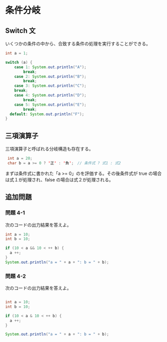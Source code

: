 # 条件分岐

## Switch 文

いくつかの条件の中から、合致する条件の処理を実行することができる。

```java
int a = 1;

switch (a) {
	case 1: System.out.println("A");
		break;
	case 2: System.out.println("B");
		break;
	case 3: System.out.println("C");
  	break;
	case 4: System.out.println("D");
		break;
	case 5: System.out.println("E");
		break;
  default: System.out.println("F");
}
```

## 三項演算子

三項演算子と呼ばれる分岐構造も存在する。

```Java
 int a = 20;
 char b = a >= 0 ? '正' : '負';　// 条件式 ? 式1 : 式2
```

まずは条件式に書かれた「a >= 0」のを評価する。その後条件式が true の場合は式１が処理され、false の場合は式２が処理される。

## 追加問題

### 問題 4-1

次のコードの出力結果を答えよ。

```Java
int a = 10;
int b = 10;

if (10 < a && 10 < ++ b) {
  a ++;
}
System.out.println("a = " + a + ": b = " + b);
```

### 問題 4-2

次のコードの出力結果を答えよ。

```Java

int a = 10;
int b = 10;

if (10 < a & 10 < ++ b) {
  a ++;
}

System.out.println("a = " + a + ": b = " + b);
```
